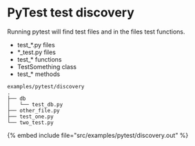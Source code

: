 # PyTest test discovery

Running pytest will find test files and in the files test functions.


* test_*.py files
* *_test.py files
* test_*  functions
* TestSomething class
*   test_* methods

```
examples/pytest/discovery
.
├── db
│   └── test_db.py
├── other_file.py
├── test_one.py
└── two_test.py

```

{% embed include file="src/examples/pytest/discovery.out" %}



